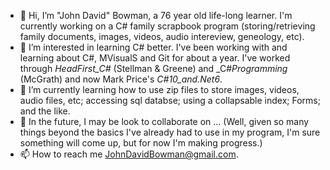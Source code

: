 - 👋 Hi, I’m "John David" Bowman, a 76 year old life-long learner.  I'm currently working on a C# family scrapbook program (storing/retrieving family documents, images, videos, audio intereview, geneology, etc).
- 👀 I’m interested in learning C# better.  I've been working with and learning about C#, MVisualS and Git for about a year. I've worked through _HeadFirst_C#_ (Stellman & Greene) and _C#_Programming_ (McGrath) and now Mark Price's _C#_10_and_.Net6_.
- 🌱 I’m currently learning how to use zip files to store images, videos, audio files, etc; accessing sql databse; using a collapsable index; Forms; and the like. 
- 💞️ In the future, I may be look to collaborate on ... (Well, given so many things beyond the basics I've already had to use in my program, I'm sure something will come up, but for now I'm making progress.)
- 📫 How to reach me JohnDavidBowman@gmail.com.

<!---
1JohnDavid1/1JohnDavid1 is a ✨ special ✨ repository because its `README.md` (this file) appears on your GitHub profile.
You can click the Preview link to take a look at your changes.
--->
